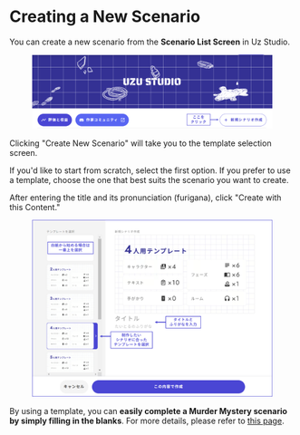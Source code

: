 # Creating a New Scenario

You can create a new scenario from the **Scenario List Screen** in Uz Studio.

<figure><img src="../../.gitbook/assets/image (4) (1) (1) (1) (1) (1).png" alt=""><figcaption></figcaption></figure>

Clicking "Create New Scenario" will take you to the template selection screen.

If you'd like to start from scratch, select the first option. If you prefer to use a template, choose the one that best suits the scenario you want to create.

After entering the title and its pronunciation (furigana), click "Create with this Content."

<figure><img src="../../.gitbook/assets/image (5) (1) (1) (1) (1).png" alt=""><figcaption></figcaption></figure>

By using a template, you can **easily complete a Murder Mystery scenario by simply filling in the blanks**. For more details, please refer to [this page](../template/).

